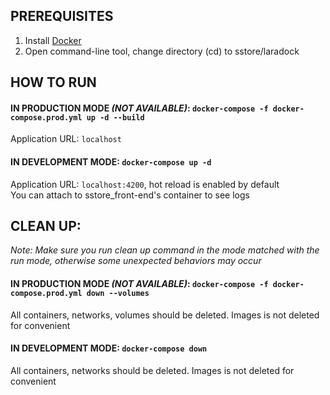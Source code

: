 ## PREREQUISITES
1) Install [Docker](https://www.docker.com/)
2) Open command-line tool, change directory (cd) to sstore/laradock

## HOW TO RUN

#### IN PRODUCTION MODE *(NOT AVAILABLE)*: `docker-compose -f docker-compose.prod.yml up -d --build`
Application URL: `localhost`

#### IN DEVELOPMENT MODE: `docker-compose up -d`
Application URL: `localhost:4200`, hot reload is enabled by default\
You can attach to sstore_front-end's container to see logs


## CLEAN UP:
*Note: Make sure you run clean up command in the mode matched with the run mode, otherwise some unexpected behaviors may occur*

#### IN PRODUCTION MODE *(NOT AVAILABLE)*: `docker-compose -f docker-compose.prod.yml down --volumes`
All containers, networks, volumes should be deleted. Images is not deleted for convenient

#### IN DEVELOPMENT MODE: `docker-compose down`
All containers, networks should be deleted. Images is not deleted for convenient







